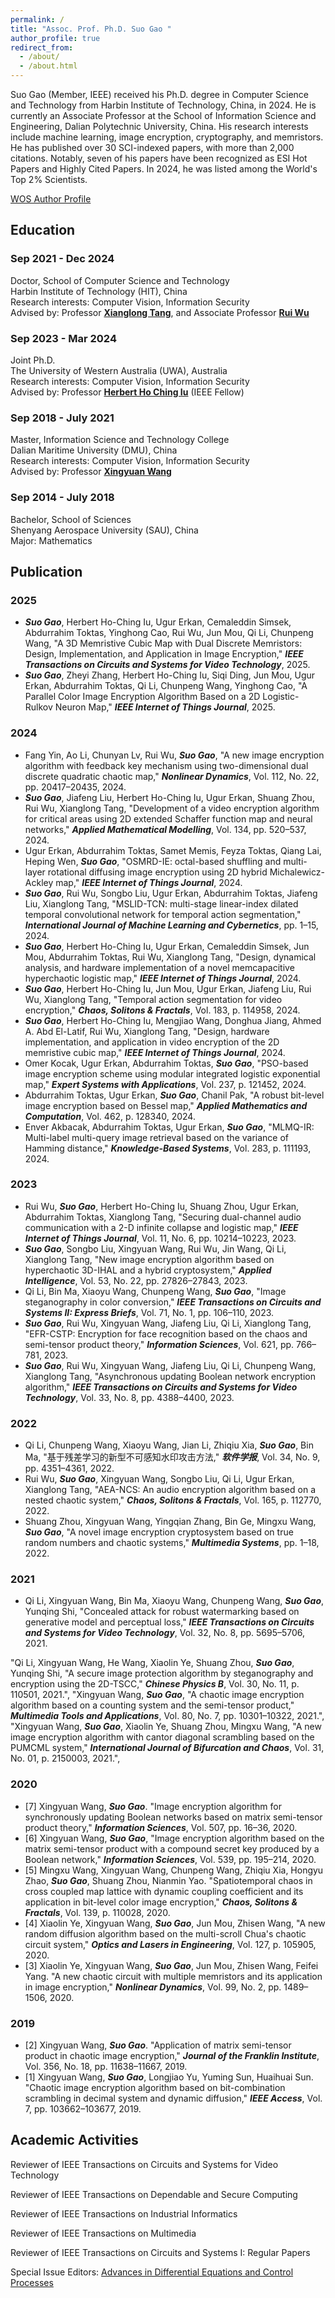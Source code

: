 ```yaml
---
permalink: /
title: "Assoc. Prof. Ph.D. Suo Gao "
author_profile: true
redirect_from: 
  - /about/
  - /about.html
---
```


Suo Gao (Member, IEEE) received his Ph.D. degree in Computer Science and Technology from Harbin Institute of Technology, China, in 2024. He is currently an Associate Professor at the School of Information Science and Engineering, Dalian Polytechnic University, China. His research interests include machine learning, image encryption, cryptography, and memristors. He has published over 30 SCI-indexed papers, with more than 2,000 citations. Notably, seven of his papers have been recognized as ESI Hot Papers and Highly Cited Papers. In 2024, he was listed among the World's Top 2% Scientists. 

[WOS Author Profile](https://webofscience.clarivate.cn/wos/author/record/3826940)

## Education

### **Sep 2021 - Dec 2024** 
Doctor, School of Computer Science and Technology  
Harbin Institute of Technology (HIT), China  
Research interests: Computer Vision, Information Security  
Advised by: Professor **[Xianglong Tang](https://homepage.hit.edu.cn/tangxianglong?lang=zh)**, and Associate Professor **[Rui Wu](https://homepage.hit.edu.cn/wurui?lang=zh)**  

### **Sep 2023 - Mar 2024**  
Joint Ph.D.  
The University of Western Australia (UWA), Australia  
Research interests: Computer Vision, Information Security  
Advised by: Professor **[Herbert Ho Ching Iu](https://research-repository.uwa.edu.au/en/persons/ho-ching-iu)** (IEEE Fellow) 

### **Sep 2018 - July 2021**  
Master, Information Science and Technology College  
Dalian Maritime University (DMU), China  
Research interests: Computer Vision, Information Security  
Advised by: Professor **[Xingyuan Wang](https://www.webofscience.com/wos/author/record/1501004)**

### **Sep 2014 - July 2018**  
Bachelor, School of Sciences  
Shenyang Aerospace University (SAU), China  
Major: Mathematics

## Publication
### 2025
- **_Suo Gao_**, Herbert Ho-Ching Iu, Ugur Erkan, Cemaleddin Simsek, Abdurrahim Toktas, Yinghong Cao, Rui Wu, Jun Mou, Qi Li, Chunpeng Wang, "A 3D Memristive Cubic Map with Dual Discrete Memristors: Design, Implementation, and Application in Image Encryption," **_IEEE Transactions on Circuits and Systems for Video Technology_**, 2025.
- **_Suo Gao_**, Zheyi Zhang, Herbert Ho-Ching Iu, Siqi Ding, Jun Mou, Ugur Erkan, Abdurrahim Toktas, Qi Li, Chunpeng Wang, Yinghong Cao, "A Parallel Color Image Encryption Algorithm Based on a 2D Logistic-Rulkov Neuron Map," **_IEEE Internet of Things Journal_**, 2025.

### 2024
- Fang Yin, Ao Li, Chunyan Lv, Rui Wu, **_Suo Gao_**, "A new image encryption algorithm with feedback key mechanism using two-dimensional dual discrete quadratic chaotic map," **_Nonlinear Dynamics_**, Vol. 112, No. 22, pp. 20417–20435, 2024.
- **_Suo Gao_**, Jiafeng Liu, Herbert Ho-Ching Iu, Ugur Erkan, Shuang Zhou, Rui Wu, Xianglong Tang, "Development of a video encryption algorithm for critical areas using 2D extended Schaffer function map and neural networks," **_Applied Mathematical Modelling_**, Vol. 134, pp. 520–537, 2024.
- Ugur Erkan, Abdurrahim Toktas, Samet Memis, Feyza Toktas, Qiang Lai, Heping Wen, **_Suo Gao_**, "OSMRD-IE: octal-based shuffling and multi-layer rotational diffusing image encryption using 2D hybrid Michalewicz-Ackley map," **_IEEE Internet of Things Journal_**, 2024.
- **_Suo Gao_**, Rui Wu, Songbo Liu, Ugur Erkan, Abdurrahim Toktas, Jiafeng Liu, Xianglong Tang, "MSLID-TCN: multi-stage linear-index dilated temporal convolutional network for temporal action segmentation," **_International Journal of Machine Learning and Cybernetics_**, pp. 1–15, 2024.
- **_Suo Gao_**, Herbert Ho-Ching Iu, Ugur Erkan, Cemaleddin Simsek, Jun Mou, Abdurrahim Toktas, Rui Wu, Xianglong Tang, "Design, dynamical analysis, and hardware implementation of a novel memcapacitive hyperchaotic logistic map," **_IEEE Internet of Things Journal_**, 2024.
- **_Suo Gao_**, Herbert Ho-Ching Iu, Jun Mou, Ugur Erkan, Jiafeng Liu, Rui Wu, Xianglong Tang, "Temporal action segmentation for video encryption," **_Chaos, Solitons & Fractals_**, Vol. 183, p. 114958, 2024.
- **_Suo Gao_**, Herbert Ho-Ching Iu, Mengjiao Wang, Donghua Jiang, Ahmed A. Abd El-Latif, Rui Wu, Xianglong Tang, "Design, hardware implementation, and application in video encryption of the 2D memristive cubic map," **_IEEE Internet of Things Journal_**, 2024.
- Omer Kocak, Ugur Erkan, Abdurrahim Toktas, **_Suo Gao_**, "PSO-based image encryption scheme using modular integrated logistic exponential map," **_Expert Systems with Applications_**, Vol. 237, p. 121452, 2024.
- Abdurrahim Toktas, Ugur Erkan, **_Suo Gao_**, Chanil Pak, "A robust bit-level image encryption based on Bessel map," **_Applied Mathematics and Computation_**, Vol. 462, p. 128340, 2024.
- Enver Akbacak, Abdurrahim Toktas, Ugur Erkan, **_Suo Gao_**, "MLMQ-IR: Multi-label multi-query image retrieval based on the variance of Hamming distance," **_Knowledge-Based Systems_**, Vol. 283, p. 111193, 2024.

### 2023
- Rui Wu, **_Suo Gao_**, Herbert Ho-Ching Iu, Shuang Zhou, Ugur Erkan, Abdurrahim Toktas, Xianglong Tang, "Securing dual-channel audio communication with a 2-D infinite collapse and logistic map," **_IEEE Internet of Things Journal_**, Vol. 11, No. 6, pp. 10214–10223, 2023.
- **_Suo Gao_**, Songbo Liu, Xingyuan Wang, Rui Wu, Jin Wang, Qi Li, Xianglong Tang, "New image encryption algorithm based on hyperchaotic 3D-IHAL and a hybrid cryptosystem," **_Applied Intelligence_**, Vol. 53, No. 22, pp. 27826–27843, 2023.
- Qi Li, Bin Ma, Xiaoyu Wang, Chunpeng Wang, **_Suo Gao_**, "Image steganography in color conversion," **_IEEE Transactions on Circuits and Systems II: Express Briefs_**, Vol. 71, No. 1, pp. 106–110, 2023.
- **_Suo Gao_**, Rui Wu, Xingyuan Wang, Jiafeng Liu, Qi Li, Xianglong Tang, "EFR-CSTP: Encryption for face recognition based on the chaos and semi-tensor product theory," **_Information Sciences_**, Vol. 621, pp. 766–781, 2023.
- **_Suo Gao_**, Rui Wu, Xingyuan Wang, Jiafeng Liu, Qi Li, Chunpeng Wang, Xianglong Tang, "Asynchronous updating Boolean network encryption algorithm," **_IEEE Transactions on Circuits and Systems for Video Technology_**, Vol. 33, No. 8, pp. 4388–4400, 2023.

### 2022
- Qi Li, Chunpeng Wang, Xiaoyu Wang, Jian Li, Zhiqiu Xia, **_Suo Gao_**, Bin Ma, "基于残差学习的新型不可感知水印攻击方法," **_软件学报_**, Vol. 34, No. 9, pp. 4351–4361, 2022.
- Rui Wu, **_Suo Gao_**, Xingyuan Wang, Songbo Liu, Qi Li, Ugur Erkan, Xianglong Tang, "AEA-NCS: An audio encryption algorithm based on a nested chaotic system," **_Chaos, Solitons & Fractals_**, Vol. 165, p. 112770, 2022.
- Shuang Zhou, Xingyuan Wang, Yingqian Zhang, Bin Ge, Mingxu Wang, **_Suo Gao_**, "A novel image encryption cryptosystem based on true random numbers and chaotic systems," **_Multimedia Systems_**, pp. 1–18, 2022.

### 2021
- Qi Li, Xingyuan Wang, Bin Ma, Xiaoyu Wang, Chunpeng Wang, **_Suo Gao_**, Yunqing Shi, "Concealed attack for robust watermarking based on generative model and perceptual loss," **_IEEE Transactions on Circuits and Systems for Video Technology_**, Vol. 32, No. 8, pp. 5695–5706, 2021.

"Qi Li, Xingyuan Wang, He Wang, Xiaolin Ye, Shuang Zhou, **_Suo Gao_**, Yunqing Shi, \"A secure image protection algorithm by steganography and encryption using the 2D-TSCC,\" **_Chinese Physics B_**, Vol. 30, No. 11, p. 110501, 2021.",
    "Xingyuan Wang, **_Suo Gao_**, \"A chaotic image encryption algorithm based on a counting system and the semi-tensor product,\" **_Multimedia Tools and Applications_**, Vol. 80, No. 7, pp. 10301–10322, 2021.",
    "Xingyuan Wang, **_Suo Gao_**, Xiaolin Ye, Shuang Zhou, Mingxu Wang, \"A new image encryption algorithm with cantor diagonal scrambling based on the PUMCML system,\" **_International Journal of Bifurcation and Chaos_**, Vol. 31, No. 01, p. 2150003, 2021.",
    
### 2020
- [7] Xingyuan Wang, **_Suo Gao_**. "Image encryption algorithm for synchronously updating Boolean networks based on matrix semi-tensor product theory," **_Information Sciences_**, Vol. 507, pp. 16–36, 2020.  
- [6] Xingyuan Wang, **_Suo Gao_**, "Image encryption algorithm based on the matrix semi-tensor product with a compound secret key produced by a Boolean network," **_Information Sciences_**, Vol. 539, pp. 195–214, 2020.  
- [5] Mingxu Wang, Xingyuan Wang, Chunpeng Wang, Zhiqiu Xia, Hongyu Zhao, **_Suo Gao_**, Shuang Zhou, Nianmin Yao. "Spatiotemporal chaos in cross coupled map lattice with dynamic coupling coefficient and its application in bit-level color image encryption," **_Chaos, Solitons & Fractals_**, Vol. 139, p. 110028, 2020.
- [4] Xiaolin Ye, Xingyuan Wang, **_Suo Gao_**, Jun Mou, Zhisen Wang, "A new random diffusion algorithm based on the multi-scroll Chua's chaotic circuit system," **_Optics and Lasers in Engineering_**, Vol. 127, p. 105905, 2020.  
- [3] Xiaolin Ye, Xingyuan Wang, **_Suo Gao_**, Jun Mou, Zhisen Wang, Feifei Yang. "A new chaotic circuit with multiple memristors and its application in image encryption," **_Nonlinear Dynamics_**, Vol. 99, No. 2, pp. 1489–1506, 2020.    
### 2019
    
- [2] Xingyuan Wang, **_Suo Gao_**. "Application of matrix semi-tensor product in chaotic image encryption,\" **_Journal of the Franklin Institute_**, Vol. 356, No. 18, pp. 11638–11667, 2019.
- [1] Xingyuan Wang, **_Suo Gao_**, Longjiao Yu, Yuming Sun, Huaihuai Sun. "Chaotic image encryption algorithm based on bit-combination scrambling in decimal system and dynamic diffusion," **_IEEE Access_**, Vol. 7, pp. 103662–103677, 2019.





Academic Activities
------
Reviewer of IEEE Transactions on Circuits and Systems for Video Technology 

Reviewer of IEEE Transactions on Dependable and Secure Computing

Reviewer of IEEE Transactions on Industrial Informatics

Reviewer of IEEE Transactions on Multimedia

Reviewer of IEEE Transactions on Circuits and Systems I: Regular Papers

Special Issue Editors: [Advances in Differential Equations and Control Processes](https://ojs.acad-pub.com/index.php/ADECP/SI/13)
